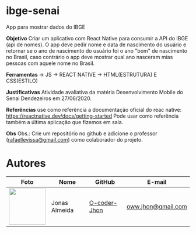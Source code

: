 # ibge-senai
App para mostrar dados do  IBGE

**Objetivo**
Criar um aplicativo com React Native para consumir a API do IBGE (api de nomes). O app deve pedir nome e data de nascimento do usuário e retornar se o ano de nascimento do usuário foi o ano "bom" de nascimento no Brasil, caso contrário o app deve mostrar qual ano nasceram mias pessoas com aquele nome no Brasil.

**Ferramentas**
-> JS
-> REACT NATIVE
-> HTML(ESTRUTURA) E CSS(ESTILO)

**Justificativas**
Atividade avaliativa da matéria Desenvolvimento Mobile do Senai Dendezeiros em 27/06/2020. 

**Referências**
use como referência a documentação oficial do reac native: https://reactnative.dev/docs/getting-started
Pode usar como referência também a última aplicação que fizemos em sala.

**Obs**
Obs.: Crie um repositório no github e adicione o professor (rafaellevissa@gmail.com) como colaborador do projeto.

**Autores**
============================
Foto | Nome | GitHub | E-mail
---- | ---- | ------ | ------
<img src="./doc/jhon.jpg" width="100px">  | Jonas Almeida | [O-coder-Jhon](https://github.com/O-coder-Jhon) | oww.jhon@gmail.com